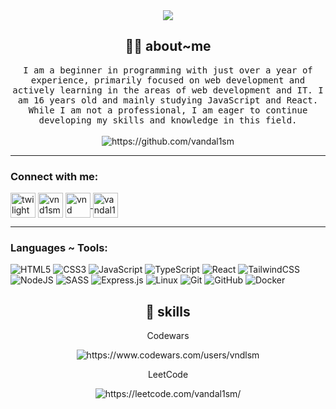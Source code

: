<div align="center">
<img src="https://raw.githubusercontent.com/vandal1sm/vandal1sm/main/img/header.png"/>
</div>


<h2 align="center"> 👨‍💻 about~me</h2>
<p align="center">
  <samp>I am a beginner in programming with just over a year of experience, primarily focused on web development and actively learning in the areas of web development and IT. I am 16 years old and mainly studying JavaScript and React. While I am not a professional, I am eager to continue developing my skills and knowledge in this field.
  </samp>
  <br> <br>
  <img src="https://komarev.com/ghpvc/?username=vandal1sm" alt="https://github.com/vandal1sm" />
</p>

<hr>


### Connect with me:
<p align="left">
<a href="https://t.me/twilighted" target="blank"><img align="center" src="https://raw.githubusercontent.com/vandal1sm/vandal1sm/c5b710afbeb3b356193e746c9765be14366b99b3/img/telegram.svg" alt="twilighted" height="40" width="40" /></a>
<a href="https://vk.com/vnd1sm" target="blank"><img align="center" src="https://raw.githubusercontent.com/vandal1sm/vandal1sm/c5b710afbeb3b356193e746c9765be14366b99b3/img/vk.svg" alt="vnd1sm" height="40" width="40" /></a>
<a href="https://discordapp.com/users/606522922240180249/" target="blank"><img align="center" src="https://raw.githubusercontent.com/vandal1sm/vandal1sm/c5b710afbeb3b356193e746c9765be14366b99b3/img/discord.svg" alt="vnd" height="40" width="40" />
<a href="https://dev.to/vandal1sm" target="blank"><img align="center" src="https://raw.githubusercontent.com/vandal1sm/vandal1sm/66483f3a3f882c5c18bf72db7683c0675aa45477/img/devto.svg" alt="vandal1sm" height="40" width="40" /></a>


<hr>
  
  
### Languages ~ Tools:
  
![HTML5](https://img.shields.io/badge/html5-%23E34F26.svg?style=for-the-badge&logo=html5&logoColor=white)
![CSS3](https://img.shields.io/badge/css3-%231572B6.svg?style=for-the-badge&logo=css3&logoColor=white)
![JavaScript](https://img.shields.io/badge/javascript-%23323330.svg?style=for-the-badge&logo=javascript&logoColor=%23F7DF1E)
![TypeScript](https://img.shields.io/badge/typescript-%23007ACC.svg?style=for-the-badge&logo=typescript&logoColor=white)
![React](https://img.shields.io/badge/react-%2320232a.svg?style=for-the-badge&logo=react&logoColor=%2361DAFB)
![TailwindCSS](https://img.shields.io/badge/tailwindcss-%2338B2AC.svg?style=for-the-badge&logo=tailwind-css&logoColor=white)
![NodeJS](https://img.shields.io/badge/node.js-6DA55F?style=for-the-badge&logo=node.js&logoColor=white)
![SASS](https://img.shields.io/badge/SASS-hotpink.svg?style=for-the-badge&logo=SASS&logoColor=white)
![Express.js](https://img.shields.io/badge/express.js-%23404d59.svg?style=for-the-badge&logo=express&logoColor=%2361DAFB)
![Linux](https://img.shields.io/badge/Linux-FCC624?style=for-the-badge&logo=linux&logoColor=black)
![Git](https://img.shields.io/badge/git-%23F05033.svg?style=for-the-badge&logo=git&logoColor=white)
![GitHub](https://img.shields.io/badge/github-%23121011.svg?style=for-the-badge&logo=github&logoColor=white)
![Docker](https://img.shields.io/badge/docker-%230db7ed.svg?style=for-the-badge&logo=docker&logoColor=white)
  
  
  

<h2 align="center">🔭 skills</h2>
 <p align="center">Codewars</p>  
<p align="center">
  <img src="https://www.codewars.com/users/vndlsm/badges/small" alt="https://www.codewars.com/users/vndlsm" />
</p>
  
  
  
  <p align="center">LeetCode</p>
 <p align="center">
  <img src="https://leetcode-stats-six.vercel.app/api?username=vandal1sm&theme=dark" alt="https://leetcode.com/vandal1sm/" />
</p>
